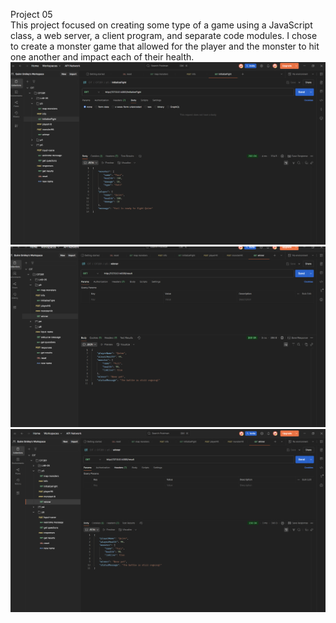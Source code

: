 Project 05  
This project focused on creating some type of a game using a JavaScript class, a web server, a client program, and separate code modules. I chose to create a monster game that allowed for the player and the monster to hit one another and impact each of their health. 
![Initialize Fight](images/initialize-fight.png)
![Result](images/result.png)
![Winner](images/winner.png)
